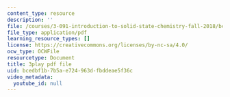 ```yaml
---
content_type: resource
description: ''
file: /courses/3-091-introduction-to-solid-state-chemistry-fall-2018/bcedbf1b7b5ae724963dfbddeae5f36c_vA3IT2KZs0.pdf
file_type: application/pdf
learning_resource_types: []
license: https://creativecommons.org/licenses/by-nc-sa/4.0/
ocw_type: OCWFile
resourcetype: Document
title: 3play pdf file
uid: bcedbf1b-7b5a-e724-963d-fbddeae5f36c
video_metadata:
  youtube_id: null
---
```

